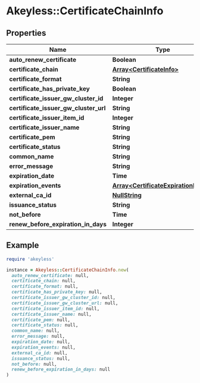 # Akeyless::CertificateChainInfo

## Properties

| Name | Type | Description | Notes |
| ---- | ---- | ----------- | ----- |
| **auto_renew_certificate** | **Boolean** |  | [optional] |
| **certificate_chain** | [**Array&lt;CertificateInfo&gt;**](CertificateInfo.md) |  | [optional] |
| **certificate_format** | **String** |  | [optional] |
| **certificate_has_private_key** | **Boolean** |  | [optional] |
| **certificate_issuer_gw_cluster_id** | **Integer** |  | [optional] |
| **certificate_issuer_gw_cluster_url** | **String** |  | [optional] |
| **certificate_issuer_item_id** | **Integer** |  | [optional] |
| **certificate_issuer_name** | **String** |  | [optional] |
| **certificate_pem** | **String** |  | [optional] |
| **certificate_status** | **String** |  | [optional] |
| **common_name** | **String** |  | [optional] |
| **error_message** | **String** |  | [optional] |
| **expiration_date** | **Time** |  | [optional] |
| **expiration_events** | [**Array&lt;CertificateExpirationEvent&gt;**](CertificateExpirationEvent.md) |  | [optional] |
| **external_ca_id** | [**NullString**](NullString.md) |  | [optional] |
| **issuance_status** | **String** |  | [optional] |
| **not_before** | **Time** |  | [optional] |
| **renew_before_expiration_in_days** | **Integer** |  | [optional] |

## Example

```ruby
require 'akeyless'

instance = Akeyless::CertificateChainInfo.new(
  auto_renew_certificate: null,
  certificate_chain: null,
  certificate_format: null,
  certificate_has_private_key: null,
  certificate_issuer_gw_cluster_id: null,
  certificate_issuer_gw_cluster_url: null,
  certificate_issuer_item_id: null,
  certificate_issuer_name: null,
  certificate_pem: null,
  certificate_status: null,
  common_name: null,
  error_message: null,
  expiration_date: null,
  expiration_events: null,
  external_ca_id: null,
  issuance_status: null,
  not_before: null,
  renew_before_expiration_in_days: null
)
```

